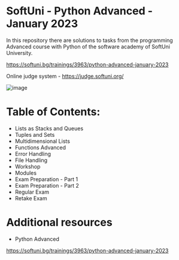 # SoftUni - Python Advanced - January 2023

In this repository there are solutions to tasks from the programming Advanced course with Python of the software academy of SoftUni University.

https://softuni.bg/trainings/3963/python-advanced-january-2023

Online judge system - https://judge.softuni.org/

![image](https://user-images.githubusercontent.com/114032977/191654383-66852f3f-ead9-4ef0-8b51-feb0dea131eb.png)

# Table of Contents:

- Lists as Stacks and Queues
- Tuples and Sets
- Multidimensional Lists
- Functions Advanced
- Error Handling
- File Handling
- Workshop
- Modules
- Exam Preparation - Part 1
- Exam Preparation - Part 2
- Regular Exam
- Retake Exam


# Additional resources
- Python Advanced

https://softuni.bg/trainings/3963/python-advanced-january-2023
